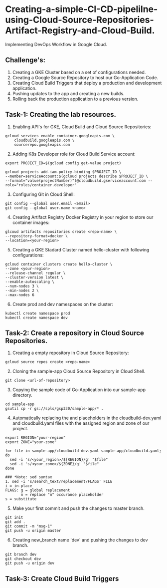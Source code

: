 # Creating-a-simple-CI-CD-pipelilne-using-Cloud-Source-Repositories-Artifact-Registry-and-Cloud-Build.
Implementing DevOps Workflow in Google Cloud.

## Challenge's:
1. Creating a GKE Cluster based on a set of configurations needed.
2. Creating a Google Source Repository to host our Go-Application Code.
3. Creating Cloud Build Triggers that deploy a production and development application.
4. Pushing updates to the app and creating a new builds.
5. Rolling back the production application to a previous version.

## Task-1: Creating the lab resources.
1. Enabling API's for GKE, Cloud Build and Cloud Source Repositories:
```
gcloud services enable container.googleapis.com \
    cloudbuild.googleapis.com \
    sourcerepo.googleapis.com
```
2. Adding K8s Developer role for Cloud Build Service account:
```
export PROJECT_ID=$(gcloud config get-value project)

gcloud projects add-iam-policy-binding $PROJECT_ID \
--member=serviceAccount:$(gcloud projects describe $PROJECT_ID \
--format="value(projectNumber)")@cloudbuild.gserviceaccount.com --role="roles/container.developer"
```
3. Configuring Git in Cloud Shell:
```
git config --global user.email <email>
git config --global user.name <name>
```
4. Creating Artifact Registry Docker Registry in your region to store our container images:
```
glcoud artifacts repositories create <repo-name> \
--repository-format=docker \
--location=<your-region>
```
5. Creating a GKE Stadard Cluster named hello-cluster with following configurations:
```
gcloud container clusters create hello-cluster \
--zone <your-region>
--release-channel regular \
--cluster-version latest \
--enable-autoscaling \
--num-nodes 3 \
--min-nodes 2 \
--max-nodes 6
```
6. Create prod and dev namespaces on the cluster:
```
kubectl create namespace prod
kubectl create namespace dev
```
## Task-2: Create a repository in Cloud Source Repositories.
1. Creating a empty repository in Cloud Source Repository:
```
gcloud source repos create <repo-name>
```
2. Cloning the sample-app Cloud Source Repository in Cloud Shell.
```
git clone <url-of-repository>
```
3. Copying the sample code of Go-Application into our sample-app directory.
```
cd sample-app
gsutil cp -r gs://spls/gsp330/sample-app/* .
```
4. Automatically replacing the <your-region> and <your-zone> placeholders in the cloudbuild-dev.yaml and cloudbuild.yaml files with the assigned region and zone of our project.
```
export REGION="your-region"
export ZONE="your-zone"

for file in sample-app/cloudbuild-dev.yaml sample-app/cloudbuild.yaml; do
  sed -i 's/<your_region>/${REGION}/g' "$file"
  sed -i 's/<your_zone>/${ZONE}/g' "$file"
done
```

```
### *Note: sed syntax
1. sed -i 's/search_text/replacement/FLAGS' FILE
i = in-place
FLAGS: g = global replacement
       n = replace "n" occurance placeholder
s = substitute
```
5. Make your first commit and push the changes to master branch.
```
git init
git add .
git commit -m "msg-1"
git push -u origin master
```
6. Creating new_branch name 'dev' and pushing the changes to dev branch.
```
git branch dev
git checkout dev
git push -u origin dev
```
## Task-3: Create Cloud Build Triggers
